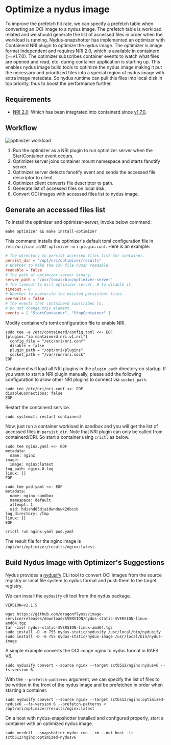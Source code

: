 # Optimize a nydus image

To improve the prefetch hit rate, we can specify a prefetch table when converting an OCI image to a nydus image. The prefetch table is workload related and we should generate the list of accessed files in order when the workload is running. Nydus-snapshotter has implemented an optimizer with Containerd NRI plugin to optimize the nydus image. The optimizer is image format independent and requires NRI 2.0, which is available in containerd (>=v1.7.0). The optimizer subscribes container events to watch what files are opened and read, etc. during container application is starting up. This enables nydus image build tools to optimize the nydus image making it put the necessary and prioritized files into a special region of nydus image with extra image metadata. So nydus runtime can pull this files into local disk in top priority, thus to boost the performance further.

## Requirements

- [NRI 2.0](https://github.com/containerd/nri): Which has been integrated into containerd since [v1.7.0](https://github.com/containerd/containerd/tree/v1.7.0-beta.1).

## Workflow

![optimizer workload](./diagram/optmizer_workflow.svg)

1. Run the optimizer as a NRI plugin to run optimizer server when the StartContainer event occurs.
2. Optimizer server joins container mount namespace and starts fanotify server.
3. Optimizer server detects fanotify event and sends the accessed file descriptor to client.
4. Optimizer client converts file descriptor to path.
5. Generate list of accessed files on local disk.
6. Convert OCI images with accessed files list to nydus image.

## Generate an accessed files list

To install the optimizer and optimizer-server, invoke below command:

```console
make optimizer && make install-optimizer
```

This command installs the optimizer's default toml configuration file in `/etc/nri/conf.d/02-optimizer-nri-plugin.conf`. Here is an example:

```toml
# The directory to persist accessed files list for container.
persist_dir = "/opt/nri/optimizer/results"
# Whether to make the csv file human readable.
readable = false
# The path of optimizer server binary.
server_path = "/usr/local/bin/optimizer-server"
# The timeout to kill optimizer server, 0 to disable it.
timeout = 0
# Whether to overwrite the existed persistent files.
overwrite = false
# The events that containerd subscribes to.
# Do not change this element.
events = [ "StartContainer", "StopContainer" ]
```

Modify containerd's toml configuration file to enable NRI.

```console
sudo tee -a /etc/containerd/config.toml <<- EOF
[plugins."io.containerd.nri.v1.nri"]
  config_file = "/etc/nri/nri.conf"
  disable = false
  plugin_path = "/opt/nri/plugins"
  socket_path = "/var/run/nri.sock"
EOF

```

Containerd will load all NRI plugins in the `plugin_path` directory on startup. If you want to start a NRI plugin manually, please add the following configuration to allow other NRI plugins to connect via `socket_path`.

```console
sudo tee /etc/nri/nri.conf <<- EOF
disableConnections: false
EOF

```

Restart the containerd service.

```console
sudo systemctl restart containerd

```

Now, just run a container workload in sandbox and you will get the list of accessed files in `persist_dir`.
Note that NRI plugin can only be called from containerd/CRI. So start a container using `crictl` as below.

```console
sudo tee nginx.yaml <<- EOF
metadata:
  name: nginx
image:
  image: nginx:latest
log_path: nginx.0.log
linux: {}
EOF

sudo tee pod.yaml <<- EOF
metadata:
  name: nginx-sandbox
  namespace: default
  attempt: 1
  uid: hdishd83djaidwnduwk28bcsb
log_directory: /tmp
linux: {}
EOF

crictl run nginx.yaml pod.yaml

```

The result file for the nginx image is `/opt/nri/optimizer/results/nginx:latest`.

## Build Nydus Image with Optimizer's Suggestions

Nydus provides a [nydusify](https://github.com/dragonflyoss/image-service/blob/master/docs/nydusify.md) CLI tool to convert OCI images from the source registry or local file system to nydus format and push them to the target registry.

We can install the `nydusify` cli tool from the nydus package.

```console
VERSION=v2.1.5

wget https://github.com/dragonflyoss/image-service/releases/download/$VERSION/nydus-static-$VERSION-linux-amd64.tgz
tar -zxvf nydus-static-$VERSION-linux-amd64.tgz
sudo install -D -m 755 nydus-static/nydusify /usr/local/bin/nydusify
sudo install -D -m 755 nydus-static/nydus-image /usr/local/bin/nydus-image
```

A simple example converts the OCI image nginx to nydus format in RAFS V6.

```console
sudo nydusify convert --source nginx --target sctb512/nginx:nydusv6 --fs-version 6
```

With the `--prefetch-patterns` argument, we can specify the list of files to be written in the front of the nydus image and be prefetched in order when starting a container.

```console
sudo nydusify convert --source nginx --target sctb512/nginx:optimized-nydusv6 --fs-version 6 --prefetch-patterns < /opt/nri/optimizer/results/nginx:latest
```

On a host with nydus-snapshotter installed and configured properly, start a container with an optimized nydus image.

```console
sudo nerdctl --snapshotter nydus run --rm --net host -it sctb512/nginx:optimized-nydusv6
```
